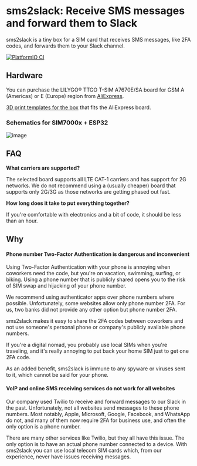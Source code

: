 # sms2slack: Receive SMS messages and forward them to Slack

sms2slack is a tiny box for a SIM card that receives SMS messages, like 2FA codes, and forwards them to your Slack channel.


[![PlatformIO CI](https://github.com/ParetoSecurity/sms-slack-v3/actions/workflows/build.yml/badge.svg)](https://github.com/ParetoSecurity/sms-slack-v3/actions/workflows/build.yml)


## Hardware

You can purchase the LILYGO® TTGO T-SIM A7670E/SA board for GSM A (Americas) or E (Europe) region from [AliExpress](https://www.aliexpress.com/item/1005003036514769.html).

[3D print templates for the box](https://www.printables.com/model/219370-case-for-sms2slack-v2) that fits the AliExpress board.



### Schematics for SIM7000x + ESP32

![image](https://user-images.githubusercontent.com/239513/187633707-db07fb35-faea-4ff8-bcfa-98055d0f62fa.png)

## FAQ

**What carriers are supported?**

The selected board supports all LTE CAT-1 carriers and has support for 2G networks. We do not recommend using a (usually cheaper) board that supports only 2G/3G as those networks are getting phased out fast.

**How long does it take to put everything together?**

If you're comfortable with electronics and a bit of code, it should be less than an hour.

## Why

#### Phone number Two-Factor Authentication is dangerous and inconvenient

Using Two-Factor Authentication with your phone is annoying when coworkers need the code, but you're on vacation, swimming, surfing, or biking. Using a phone number that is publicly shared opens you to the risk of SIM swap and hijacking of your phone number.

We recommend using authenticator apps over phone numbers where possible. Unfortunately, some websites allow only phone number 2FA. For us, two banks did not provide any other option but phone number 2FA.

sms2slack makes it easy to share the 2FA codes between coworkers and not use someone's personal phone or company's publicly available phone numbers.

If you're a digital nomad, you probably use local SIMs when you're traveling, and it's really annoying to put back your home SIM just to get one 2FA code.

As an added benefit, sms2slack is immune to any spyware or viruses sent to it, which cannot be said for your phone.

#### VoIP and online SMS receiving services do not work for all websites

Our company used Twilio to receive and forward messages to our Slack in the past. Unfortunately, not all websites send messages to these phone numbers. Most notably, Apple, Microsoft, Google, Facebook, and WhatsApp do not, and many of them now require 2FA for business use, and often the only option is a phone number.

There are many other services like Twilio, but they all have this issue. The only option is to have an actual phone number connected to a device. With sms2slack you can use local telecom SIM cards which, from our experience, never have issues receiving messages.
